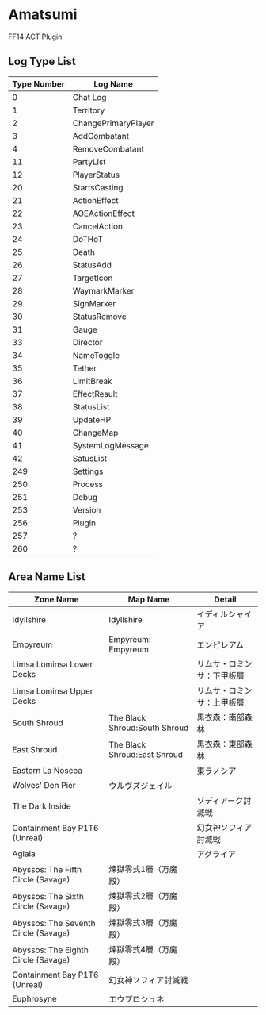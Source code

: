 ﻿# Amatsumi

FF14 ACT Plugin

## Log Type List

| Type Number | Log Name | 
| ---- | ---- |
| 0 | Chat Log |
| 1 | Territory |
| 2 | ChangePrimaryPlayer |
| 3 | AddCombatant |
| 4 | RemoveCombatant |
| 11 | PartyList |
| 12 | PlayerStatus|
| 20 | StartsCasting |
| 21 | ActionEffect |
| 22 | AOEActionEffect |
| 23 | CancelAction |
| 24 | DoTHoT |
| 25 | Death |
| 26 | StatusAdd |
| 27 | TargetIcon |
| 28 | WaymarkMarker |
| 29 | SignMarker |
| 30 | StatusRemove |
| 31 | Gauge |
| 33 | Director | 
| 34 | NameToggle |
| 35 | Tether |
| 36 | LimitBreak |
| 37 | EffectResult |
| 38 | StatusList |
| 39 | UpdateHP |
| 40 | ChangeMap |
| 41 | SystemLogMessage |
| 42 | SatusList |
| 249 | Settings |
| 250 | Process |
| 251 | Debug |
| 253 | Version |
| 256 | Plugin | 
| 257 | ? | 
| 260 | ? |

## Area Name List

| Zone Name | Map Name | Detail |
| ---- | ---- |---- | 
| Idyllshire | Idyllshire | イディルシャイア |
| Empyreum | Empyreum: Empyreum | エンピレアム |
| Limsa Lominsa Lower Decks | | リムサ・ロミンサ：下甲板層 |
| Limsa Lominsa Upper Decks | | リムサ・ロミンサ：上甲板層 |
| South Shroud | The Black Shroud:South Shroud | 黒衣森：南部森林 |
| East Shroud | The Black Shroud:East Shroud | 黒衣森：東部森林 |
| Eastern La Noscea | | 東ラノシア |
| Wolves' Den Pier | ウルヴズジェイル |
| The Dark Inside | | ゾディアーク討滅戦 |
| Containment Bay P1T6 (Unreal) | | 幻女神ソフィア討滅戦
| Aglaia | | アグライア |
| Abyssos: The Fifth Circle (Savage)| 煉獄零式1層（万魔殿） |
| Abyssos: The Sixth Circle (Savage)| 煉獄零式2層（万魔殿） |
| Abyssos: The Seventh Circle (Savage) | 煉獄零式3層（万魔殿） |
| Abyssos: The Eighth Circle (Savage) | 煉獄零式4層（万魔殿）  |
| Containment Bay P1T6 (Unreal) | 幻女神ソフィア討滅戦 |
| Euphrosyne | エウプロシュネ |